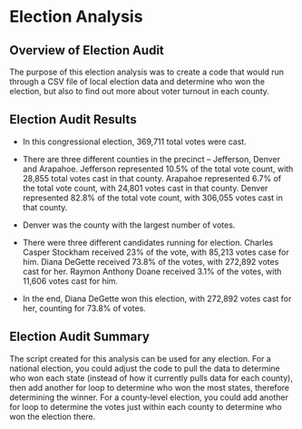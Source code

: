 # Election Analysis
## Overview of Election Audit

The purpose of this election analysis was to create a code that would run through a CSV file of local election data and determine who won the election, but also to find out more about voter turnout in each county.

## Election Audit Results

- In this congressional election, 369,711 total votes were cast.

- There are three different counties in the precinct – Jefferson, Denver and Arapahoe. Jefferson represented 10.5% of the total vote count, with 28,855 total votes cast in that county. Arapahoe represented 6.7% of the total vote count, with 24,801 votes cast in that county. Denver represented 82.8% of the total vote count, with 306,055 votes cast in that county.

- Denver was the county with the largest number of votes.

- There were three different candidates running for election. Charles Casper Stockham received 23% of the vote, with 85,213 votes case for him. Diana DeGette received 73.8% of the votes, with 272,892 votes cast for her. Raymon Anthony Doane received 3.1% of the votes, with 11,606 votes cast for him.

- In the end, Diana DeGette won this election, with 272,892 votes cast for her, counting for 73.8% of votes.

## Election Audit Summary

The script created for this analysis can be used for any election. For a national election, you could adjust the code to pull the data to determine who won each state (instead of how it currently pulls data for each county), then add another for loop to determine who won the most states, therefore determining the winner. For a county-level election, you could add another for loop to determine the votes just within each county to determine who won the election there. 
